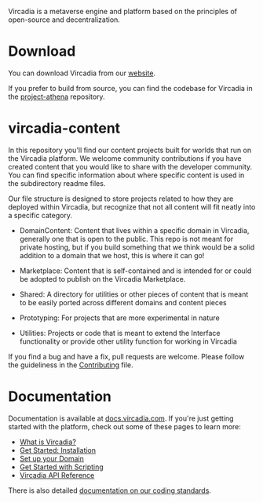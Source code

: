 Vircadia is a metaverse engine and platform based on the principles of open-source and decentralization. 

Download
========
You can download Vircadia from our [website](https://vircadia.com/download-vircadia). 

If you prefer to build from source, you can find the codebase for Vircadia in the [project-athena](https://github.com/kasenvr/project-athena) repository. 

vircadia-content
========
In this repository you'll find our content projects built for worlds that run on the Vircadia platform. We welcome community contributions if you have created content that you would like to share with the developer community. You can find specific information about where specific content is used in the subdirectory readme files.

Our file structure is designed to store projects related to how they are deployed within Vircadia, but recognize that not all content will fit neatly into a specific category. 

* DomainContent: Content that lives within a specific domain in Vircadia, generally one that is open to the public. This repo is not meant for private hosting, but if you build something that we think would be a solid addition to a domain that we host, this is where it can go!

* Marketplace: Content that is self-contained and is intended for or could be adopted to publish on the Vircadia Marketplace. 

* Shared: A directory for utilities or other pieces of content that is meant to be easily ported across different domains and content pieces

* Prototyping: For projects that are more experimental in nature

* Utilities: Projects or code that is meant to extend the Interface functionality or provide other utility function for working in Vircadia

If you find a bug and have a fix, pull requests are welcome. Please follow the guideliness in the [Contributing](https://github.com/vircadia/vircadia-content/blob/master/contributing.md) file.

Documentation
=========
Documentation is available at [docs.vircadia.com](https://docs.vircadia.com). If you're just getting started with the platform, check out some of these pages to learn more:
* [What is Vircadia?](https://docs.vircadia.dev/home.html)
* [Get Started: Installation](https://docs.vircadia.dev/get-started/installation)
* [Set up your Domain](https://docs.vircadia.dev/learn-with-us/setup-your-domain-to-build)
* [Get Started with Scripting](https://docs.vircadia.dev/learn-with-us/get-started-with-scripting)
* [Vircadia API Reference](https://apidocs.vircadia.dev)

There is also detailed [documentation on our coding standards](https://github.com/kasenvr/project-athena/blob/master/CODING_STANDARD.md).





